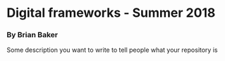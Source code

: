 # Digital frameworks - Summer 2018
### By Brian Baker
Some description you want to write to tell people what your repository is
